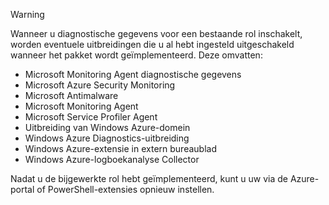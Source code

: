 > [!WARNING]
> Wanneer u diagnostische gegevens voor een bestaande rol inschakelt, worden eventuele uitbreidingen die u al hebt ingesteld uitgeschakeld wanneer het pakket wordt geïmplementeerd. Deze omvatten:
>
> * Microsoft Monitoring Agent diagnostische gegevens
> * Microsoft Azure Security Monitoring
> * Microsoft Antimalware                 
> * Microsoft Monitoring Agent
> * Microsoft Service Profiler Agent      
> * Uitbreiding van Windows Azure-domein        
> * Windows Azure Diagnostics-uitbreiding   
> * Windows Azure-extensie in extern bureaublad
> * Windows Azure-logboekanalyse Collector
>
> Nadat u de bijgewerkte rol hebt geïmplementeerd, kunt u uw via de Azure-portal of PowerShell-extensies opnieuw instellen.
>
